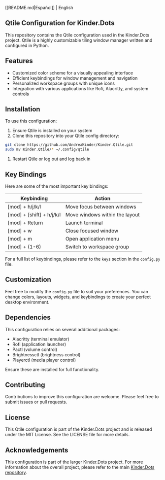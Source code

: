 [[README.md|Español]] | English 
## Qtile Configuration for Kinder.Dots

This repository contains the Qtile configuration used in the Kinder.Dots project. Qtile is a highly customizable tiling window manager written and configured in Python.

## Features

- Customized color scheme for a visually appealing interface
- Efficient keybindings for window management and navigation
- Personalized workspace groups with unique icons
- Integration with various applications like Rofi, Alacritty, and system controls

## Installation

To use this configuration:

1. Ensure Qtile is installed on your system
2. Clone this repository into your Qtile config directory:

```bash
git clone https://github.com/AndreaKinder/Kinder.Qtile.git
sudo mv Kinder.Qtile/* ~/.config/qtile
```

1. Restart Qtile or log out and log back in

## Key Bindings

Here are some of the most important key bindings:

| **Keybinding** | **Action** |
| --- | --- |
| [mod] + h/j/k/l | Move focus between windows |
| [mod] + [shift] + h/j/k/l | Move windows within the layout |
| [mod] + Return | Launch terminal |
| [mod] + w | Close focused window |
| [mod] + m | Open application menu |
| [mod] + (1-6) | Switch to workspace group |

For a full list of keybindings, please refer to the `keys` section in the `config.py` file.

## Customization

Feel free to modify the `config.py` file to suit your preferences. You can change colors, layouts, widgets, and keybindings to create your perfect desktop environment.

## Dependencies

This configuration relies on several additional packages:

- Alacritty (terminal emulator)
- Rofi (application launcher)
- Pactl (volume control)
- Brightnessctl (brightness control)
- Playerctl (media player control)

Ensure these are installed for full functionality.

## Contributing

Contributions to improve this configuration are welcome. Please feel free to submit issues or pull requests.

## License

This Qtile configuration is part of the Kinder.Dots project and is released under the MIT License. See the LICENSE file for more details.

## Acknowledgements

This configuration is part of the larger Kinder.Dots project. For more information about the overall project, please refer to the main [Kinder.Dots repository](https://github.com/YourUsername/Kinder.Dots).
